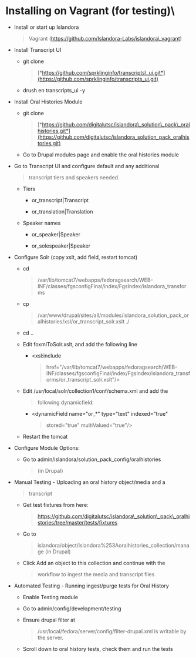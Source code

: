 Installing on Vagrant (for testing)\
====================================

-   Install or start up Islandora
    > Vagrant (https://github.com/Islandora-Labs/islandora\_vagrant)

-   Install Transcript UI

    -   git clone
        > [*https://github.com/sprklinginfo/transcripts\_ui.git*](https://github.com/sprklinginfo/transcripts_ui.git)

    -   drush en transcripts\_ui -y

-   Install Oral Histories Module

    -   git clone
        > [*https://github.com/digitalutsc/islandora\_solution\_pack\_oralhistories.git*](https://github.com/digitalutsc/islandora_solution_pack_oralhistories.git)

    -   Go to Drupal modules page and enable the oral histories module

-   Go to Transcript UI and configure default and any additional
    > transcript tiers and speakers needed.

    -   Tiers

        -   or\_transcript|Transcript

        -   or\_translation|Translation

    -   Speaker names

        -   or\_speaker|Speaker

        -   or\_solespeaker|Speaker

-   Configure Solr (copy xslt, add field, restart tomcat)

    -   cd
        > /var/lib/tomcat7/webapps/fedoragsearch/WEB-INF/classes/fgsconfigFinal/index/FgsIndex/islandora\_transforms

    -   cp
        > /var/www/drupal/sites/all/modules/islandora\_solution\_pack\_oralhistories/xsl/or\_transcript\_solr.xslt
        > ./

    -   cd ..

    -   Edit foxmlToSolr.xslt, and add the following line

        -   &lt;xsl:include
            > href="/var/lib/tomcat7/webapps/fedoragsearch/WEB-INF/classes/fgsconfigFinal/index/FgsIndex/islandora\_transforms/or\_transcript\_solr.xslt"/&gt;

    -   Edit /usr/local/solr/collection1/conf/schema.xml and add the
        > following dynamicfield:

        -   &lt;dynamicField name="or\_\*" type="text" indexed="true"
            > stored="true" multiValued="true"/&gt;

    -   Restart the tomcat

-   Configure Module Options:

    -   Go to admin/islandora/solution\_pack\_config/oralhistories
        > (in Drupal)

-   Manual Testing - Uploading an oral history object/media and a
    > transcript

    -   Get test fixtures from here:
        > https://github.com/digitalutsc/islandora\_solution\_pack\_oralhistories/tree/master/tests/fixtures

    -   Go to
        > islandora/object/islandora%253Aoralhistories\_collection/manage
        > (in Drupal)

    -   Click Add an object to this collection and continue with the
        > workflow to ingest the media and transcript files

-   Automated Testing - Running ingest/purge tests for Oral History

    -   Enable Testing module

    -   Go to admin/config/development/testing

    -   Ensure drupal filter at
        > /usr/local/fedora/server/config/filter-drupal.xml is writable
        > by the server.

    -   Scroll down to oral history tests, check them and run the tests

